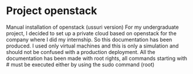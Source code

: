 # Project openstack
Manual installation of openstack (ussuri version)
For my undergraduate project, I decided to set up a private cloud based on openstack for the company where I did my internship. So this documentation has been produced. I used only virtual machines and this is only a simulation and should not be confused with a production deployment. 
All the documentation has been made with root rights, all commands starting with # must be executed either by using the sudo command (root) 
